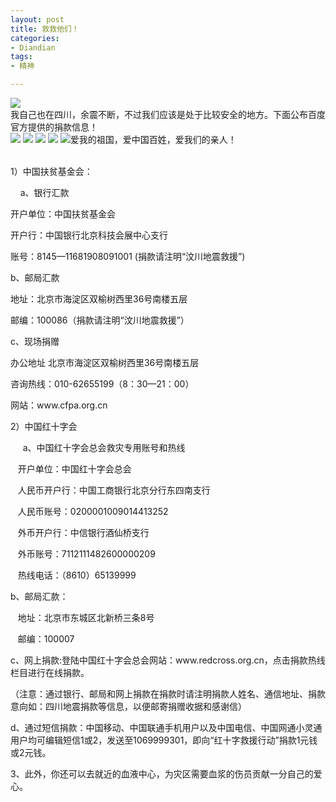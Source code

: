 ```yaml
---
layout: post
title: 救救他们！
categories:
- Diandian
tags:
- 精神

---
```

<img src="http://m1.img.srcdd.com/farm2/145/2F345C6584E64346DB3F0CDFACEBFC91_174_74.GIF" />
<br />我自己也在四川，余震不断，不过我们应该是处于比较安全的地方。下面公布百度官方提供的捐款信息！
<br />
<img src="http://m1.img.srcdd.com/farm5/d/2012/0627/10/72202FFC2F1D6A69C73FA3C5C0666D10_B500_900_110_110.JPEG" />
<img src="http://m1.img.srcdd.com/farm5/d/2012/0627/10/72202FFC2F1D6A69C73FA3C5C0666D10_B500_900_110_110.JPEG" />
<img src="http://m1.img.srcdd.com/farm5/d/2012/0627/10/72202FFC2F1D6A69C73FA3C5C0666D10_B500_900_110_110.JPEG" />
<img src="http://m1.img.srcdd.com/farm5/d/2012/0627/10/72202FFC2F1D6A69C73FA3C5C0666D10_B500_900_110_110.JPEG" />
<img src="http://m1.img.srcdd.com/farm5/d/2012/0627/10/72202FFC2F1D6A69C73FA3C5C0666D10_B500_900_110_110.JPEG" />爱我的祖国，爱中国百姓，爱我们的亲人！
<br />
<br />
<p>1）中国扶贫基金会：</p>
<p>&nbsp;&nbsp;&nbsp; a、银行汇款</p>
<p> 开户单位：中国扶贫基金会</p>
<p> 开户行：中国银行北京科技会展中心支行</p>
<p> 账号：8145—11681908091001 (捐款请注明“汶川地震救援”)</p>
<p> b、邮局汇款</p>
<p> 地址：北京市海淀区双榆树西里36号南楼五层</p>
<p> 邮编：100086（捐款请注明“汶川地震救援”）</p>
<p> c、现场捐赠</p>
<p> 办公地址 北京市海淀区双榆树西里36号南楼五层</p>
<p> 咨询热线：010-62655199（8：30—21：00）</p>
<p> 网站：www.cfpa.org.cn</p>
<p>2）中国红十字会</p>
<p>&nbsp;&nbsp;&nbsp;&nbsp; a、中国红十字会总会救灾专用账号和热线</p>
<p>&nbsp;&nbsp; 开户单位：中国红十字会总会</p>
<p>&nbsp;&nbsp; 人民币开户行：中国工商银行北京分行东四南支行</p>
<p>&nbsp;&nbsp; 人民币账号：0200001009014413252</p>
<p>&nbsp;&nbsp; 外币开户行：中信银行酒仙桥支行</p>
<p>&nbsp;&nbsp; 外币账号：7112111482600000209</p>
<p>&nbsp;&nbsp; 热线电话：（8610）65139999</p>
<p> b、邮局汇款：</p>
<p>&nbsp;&nbsp; 地址：北京市东城区北新桥三条8号</p>
<p>&nbsp;&nbsp; 邮编：100007 </p>
<p> c、网上捐款:登陆中国红十字会总会网站：www.redcross.org.cn，点击捐款热线栏目进行在线捐款。</p>
<p>（注意：通过银行、邮局和网上捐款在捐款时请注明捐款人姓名、通信地址、捐款意向如：四川地震捐款等信息，以便邮寄捐赠收据和感谢信）</p>
<p> d、通过短信捐款：中国移动、中国联通手机用户以及中国电信、中国网通小灵通用户均可编辑短信1或2，发送至1069999301，即向“红十字救援行动”捐款1元钱或2元钱。</p>
<p>3、此外，你还可以去就近的血液中心，为灾区需要血浆的伤员贡献一分自己的爱心。</p>
<strong><br /></strong>